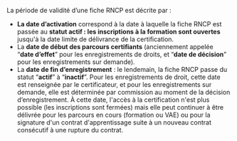 La période de validité d’une fiche RNCP est décrite par :

- **La date d’activation** correspond à la date à laquelle la fiche RNCP est passée au **statut actif : les inscriptions à la formation sont ouvertes** jusqu'à la date limite de délivrance de la certification.
- La **date de début des parcours certifiants** (anciennement appelée “**date d’effet**” pour les enregistrements de droits, et “**date de décision**” pour les enregistrements sur demande).
- La **date de fin d’enregistrement** : le lendemain, la fiche RNCP passe du statut “**actif**” à “**inactif**”. Pour les enregistrements de droit, cette date est renseignée par le certificateur, et pour les enregistrements sur demande, elle est déterminée par commission au moment de la décision d’enregistrement. À cette date, l'accès à la certification n'est plus possible (les inscriptions sont fermées) mais elle peut continuer à être délivrée pour les parcours en cours (formation ou VAE) ou pour la signature d'un contrat d'apprentissage suite à un nouveau contrat consécutif à une rupture du contrat.
